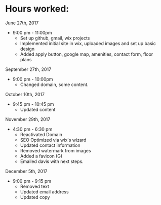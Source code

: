 # Hours worked:

 June 27th, 2017
* 9:00 pm - 11:00pm
  * Set up github, gmail, wix projects
  * Implemented initial site in wix, uploaded images and set up basic design
  * Added apply button, google map, amenities, contact form, floor plans

September 27th, 2017
* 9:00 pm - 10:00pm
  * Changed domain, some content.

October 10th, 2017
* 9:45 pm - 10:45 pm
  * Updated content

November 29th, 2017
* 4:30 pm - 6:30 pm
  * Reactivated Domain
  * SEO Optimized via wix's wizard
  * Updated contact information
  * Removed watermark from images
  * Added a favicon (G)
  * Emailed davis with next steps.

December 5th, 2017
* 9:00 pm - 9:15 pm
  * Removed text
  * Updated email address
  * Updated copy


